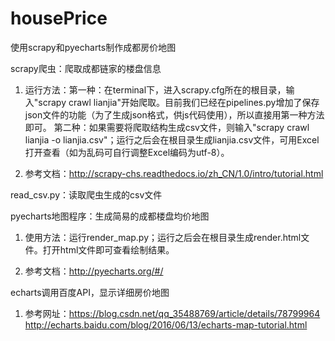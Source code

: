 # housePrice
使用scrapy和pyecharts制作成都房价地图

scrapy爬虫：爬取成都链家的楼盘信息

1. 运行方法：第一种：在terminal下，进入scrapy.cfg所在的根目录，输入"scrapy crawl lianjia"开始爬取。目前我们已经在pipelines.py增加了保存json文件的功能（为了生成json格式，供js代码使用），所以直接用第一种方法即可。
     第二种：如果需要将爬取结构生成csv文件，则输入"scrapy crawl lianjia -o lianjia.csv"；运行之后会在根目录生成lianjia.csv文件，可用Excel打开查看（如为乱码可自行调整Excel编码为utf-8）。
     
2. 参考文档：http://scrapy-chs.readthedocs.io/zh_CN/1.0/intro/tutorial.html

read_csv.py：读取爬虫生成的csv文件

pyecharts地图程序：生成简易的成都楼盘均价地图

1. 使用方法：运行render_map.py；运行之后会在根目录生成render.html文件。打开html文件即可查看绘制结果。
  
2. 参考文档：http://pyecharts.org/#/

echarts调用百度API，显示详细房价地图
1. 参考网址：https://blog.csdn.net/qq_35488769/article/details/78799964
            http://echarts.baidu.com/blog/2016/06/13/echarts-map-tutorial.html


